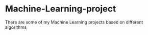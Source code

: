 # Machine-Learning-project
There are some of my Machine Learning projects based on different algorithms

